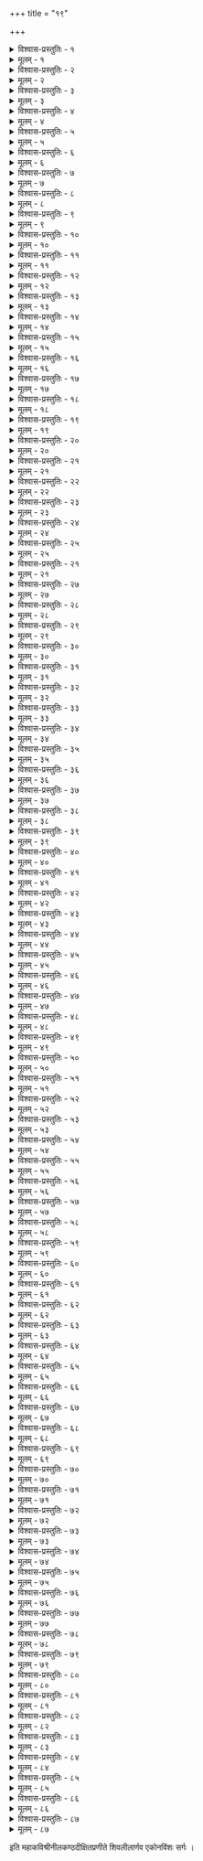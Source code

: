 +++
title = "१९"

+++

<details><summary>विश्वास-प्रस्तुतिः - १</summary>

अथैकोनविंशः सर्गः ।  
तनूभवे वहति ततो वसुन्धरां चिरादसौ नृपतिरुपेत्य विश्रमम् ।  
वनेचरैः सह मृगयाकुतूहली वनंवनं व्यचरदधिज्यकार्मुकः ॥ १॥
</details>

<details><summary>मूलम् - १</summary>

अथैकोनविंशः सर्गः ।  
तनूभवे वहति ततो वसुन्धरां चिरादसौ नृपतिरुपेत्य विश्रमम् ।  
वनेचरैः सह मृगयाकुतूहली वनंवनं व्यचरदधिज्यकार्मुकः ॥ १॥
</details>


<details><summary>विश्वास-प्रस्तुतिः - २</summary>

परिभ्रमच्छ्वगणविकृष्टश‍ृङ्खलावलीघनध्वनिजनितप्रबोधनाः ।  
ततस्ततस्तरुतलकुञ्जपुञ्जतो विनिर्ययुर्विवृतमुखा मृगादनाः ॥ २॥
</details>

<details><summary>मूलम् - २</summary>

परिभ्रमच्छ्वगणविकृष्टश‍ृङ्खलावलीघनध्वनिजनितप्रबोधनाः ।  
ततस्ततस्तरुतलकुञ्जपुञ्जतो विनिर्ययुर्विवृतमुखा मृगादनाः ॥ २॥
</details>


<details><summary>विश्वास-प्रस्तुतिः - ३</summary>

पुनः पुनः परिपततः शुनः क्रुधा जिघृक्षवः खरनखरास्तरक्षवः ।  
प्रचक्रमुः किमपि यदा तदा शरैर्निरन्तरानकृततरामिमान् नृपः ॥ ३॥
</details>

<details><summary>मूलम् - ३</summary>

पुनः पुनः परिपततः शुनः क्रुधा जिघृक्षवः खरनखरास्तरक्षवः ।  
प्रचक्रमुः किमपि यदा तदा शरैर्निरन्तरानकृततरामिमान् नृपः ॥ ३॥
</details>


<details><summary>विश्वास-प्रस्तुतिः - ४</summary>

स्तनग्रहग्रहिलतया निरुन्धतस्तनन्धयन् सपदि विलङ्घय सम्प्लुता ।  
मृगी मृगं क्षितिपतिपाणिगोचरादपालयत् स्वयमभिपेतुषी पुरः ॥ ४॥
</details>

<details><summary>मूलम् - ४</summary>

स्तनग्रहग्रहिलतया निरुन्धतस्तनन्धयन् सपदि विलङ्घय सम्प्लुता ।  
मृगी मृगं क्षितिपतिपाणिगोचरादपालयत् स्वयमभिपेतुषी पुरः ॥ ४॥
</details>


<details><summary>विश्वास-प्रस्तुतिः - ५</summary>

स्वसायकादपि चललक्ष्यपातिनः स्वयं पुरः परिचलता महीभृता ।  
अरुध्यत प्रथममविध्यत त्वथ त्वरोच्चलत्तुरगखुरक्षता मृगी ॥ ५॥
</details>

<details><summary>मूलम् - ५</summary>

स्वसायकादपि चललक्ष्यपातिनः स्वयं पुरः परिचलता महीभृता ।  
अरुध्यत प्रथममविध्यत त्वथ त्वरोच्चलत्तुरगखुरक्षता मृगी ॥ ५॥
</details>


<details><summary>विश्वास-प्रस्तुतिः - ६</summary>

सटासु तच्छबरभटावलम्बितः प्रकम्प्रितुं किमपि न चक्षमे स्वतः ।  
अवैक्षत भ्रुकुटिविटङ्कभीमया दृशा पुनस्तदपि मृगान् मृगाधिपः ॥ ६॥
</details>

<details><summary>मूलम् - ६</summary>

सटासु तच्छबरभटावलम्बितः प्रकम्प्रितुं किमपि न चक्षमे स्वतः ।  
अवैक्षत भ्रुकुटिविटङ्कभीमया दृशा पुनस्तदपि मृगान् मृगाधिपः ॥ ६॥
</details>


<details><summary>विश्वास-प्रस्तुतिः - ७</summary>

वृथा नयन् विपिनचरान् शराहतान् विषादमावहत यमन्तरन्तकः ।  
स तस्य ते महिषगणान् निपातयन्नपाहरद् वनभुवि वाहनार्पणात् ॥ ७॥
</details>

<details><summary>मूलम् - ७</summary>

वृथा नयन् विपिनचरान् शराहतान् विषादमावहत यमन्तरन्तकः ।  
स तस्य ते महिषगणान् निपातयन्नपाहरद् वनभुवि वाहनार्पणात् ॥ ७॥
</details>


<details><summary>विश्वास-प्रस्तुतिः - ८</summary>

गणङ्गणं चमरवराहगण्डकान् वृकानपि क्षपयति तत्र पार्थिवे ।  
किटिर्झटित्युपनिपपात कश्चन क्रुधा ज्वलन्नचलगुहागृहात् ततः ॥ ८॥
</details>

<details><summary>मूलम् - ८</summary>

गणङ्गणं चमरवराहगण्डकान् वृकानपि क्षपयति तत्र पार्थिवे ।  
किटिर्झटित्युपनिपपात कश्चन क्रुधा ज्वलन्नचलगुहागृहात् ततः ॥ ८॥
</details>


<details><summary>विश्वास-प्रस्तुतिः - ९</summary>

स दंष्ट्रया कुलिशनिशातधारया परिक्षिपन् शबरभटानितस्ततः ।  
गणं शुनामविगणयन् पदेपदे धरापतेस्तुरगसमीपमापतत् ॥ ९॥
</details>

<details><summary>मूलम् - ९</summary>

स दंष्ट्रया कुलिशनिशातधारया परिक्षिपन् शबरभटानितस्ततः ।  
गणं शुनामविगणयन् पदेपदे धरापतेस्तुरगसमीपमापतत् ॥ ९॥
</details>


<details><summary>विश्वास-प्रस्तुतिः - १०</summary>

अवस्थितं धुरि तमवेक्ष्य पार्थिवः स सन्दधे धनुषि न यावदाशुगम् ।  
स तावदुञ्चलितविषाणकोणतो व्यदारयच्चरणतले तुरङ्गमम् ॥ १०॥
</details>

<details><summary>मूलम् - १०</summary>

अवस्थितं धुरि तमवेक्ष्य पार्थिवः स सन्दधे धनुषि न यावदाशुगम् ।  
स तावदुञ्चलितविषाणकोणतो व्यदारयच्चरणतले तुरङ्गमम् ॥ १०॥
</details>


<details><summary>विश्वास-प्रस्तुतिः - ११</summary>

अवप्लुतः सपदि तुरङ्गमात् ततः पतिः क्षिते रथमधिरुह्य तं पुरः ।  
अवाकिरज्ज्वलितमुखैः शिलीमुखैर्धराधरं जलद इवाम्बुवृष्टिभिः ॥ ११॥
</details>

<details><summary>मूलम् - ११</summary>

अवप्लुतः सपदि तुरङ्गमात् ततः पतिः क्षिते रथमधिरुह्य तं पुरः ।  
अवाकिरज्ज्वलितमुखैः शिलीमुखैर्धराधरं जलद इवाम्बुवृष्टिभिः ॥ ११॥
</details>


<details><summary>विश्वास-प्रस्तुतिः - १२</summary>

स तद्धनुर्वलयविनिस्सृतैः शरैः समाचितः शललगणैरिवाभितः ।  
अचूर्णयन्मुखमसकृद् विघूर्णयन् ससारथिं सतुरगमम्य तं रथम् ॥ १२॥
</details>

<details><summary>मूलम् - १२</summary>

स तद्धनुर्वलयविनिस्सृतैः शरैः समाचितः शललगणैरिवाभितः ।  
अचूर्णयन्मुखमसकृद् विघूर्णयन् ससारथिं सतुरगमम्य तं रथम् ॥ १२॥
</details>


<details><summary>विश्वास-प्रस्तुतिः - १३</summary>

ततः प्लुतः सपदि रथान्महारथस्तमुद्धतं गिरिमिव जङ्गमं किटिम् ।  
अनुद्रुतं प्रियतमया नृपो रयादपातयत् स भुवि कृपाणपाटितम् ॥ १३॥
</details>

<details><summary>मूलम् - १३</summary>

ततः प्लुतः सपदि रथान्महारथस्तमुद्धतं गिरिमिव जङ्गमं किटिम् ।  
अनुद्रुतं प्रियतमया नृपो रयादपातयत् स भुवि कृपाणपाटितम् ॥ १३॥
</details>


<details><summary>विश्वास-प्रस्तुतिः - १४</summary>

ततः प्रभृत्यजनि वराहशैल इत्यभिख्यया धरणिधरः स विश्रुतः ।  
उपत्यकामुपरुरुधे स यस्य तां पतन् किटिः पृथुरिव पादपर्वतः ॥ १४॥
</details>

<details><summary>मूलम् - १४</summary>

ततः प्रभृत्यजनि वराहशैल इत्यभिख्यया धरणिधरः स विश्रुतः ।  
उपत्यकामुपरुरुधे स यस्य तां पतन् किटिः पृथुरिव पादपर्वतः ॥ १४॥
</details>


<details><summary>विश्वास-प्रस्तुतिः - १५</summary>

गते पुरं धरणिपतौ सविस्मये क्षुधार्दितास्तदनु वराहपोतकाः ।  
प्रसूस्तनप्रणयकृतातिकूजिता दशापतन् द्विसमधिकास्तदावशाः ॥ १५॥
</details>

<details><summary>मूलम् - १५</summary>

गते पुरं धरणिपतौ सविस्मये क्षुधार्दितास्तदनु वराहपोतकाः ।  
प्रसूस्तनप्रणयकृतातिकूजिता दशापतन् द्विसमधिकास्तदावशाः ॥ १५॥
</details>


<details><summary>विश्वास-प्रस्तुतिः - १६</summary>

तपस्विनामवनकृते तपस्यतां गिरेस्तटे कृतरतिरत्र शङ्करः ।  
कृपालयः किटिपृथुकानपालयत् स तत्प्रसूतनुरमितैः स्तनामृतैः ॥ १६॥
</details>

<details><summary>मूलम् - १६</summary>

तपस्विनामवनकृते तपस्यतां गिरेस्तटे कृतरतिरत्र शङ्करः ।  
कृपालयः किटिपृथुकानपालयत् स तत्प्रसूतनुरमितैः स्तनामृतैः ॥ १६॥
</details>


<details><summary>विश्वास-प्रस्तुतिः - १७</summary>

पुरा युगे वृषलकुमारका हि ते तदाश्रिताः शमधनशापतो वपुः ।  
समुद्धृताः पुरमथनस्तनामृतैः क्षणाद् दधुः किटिवदना मनुष्यताम् ॥ १७॥
</details>

<details><summary>मूलम् - १७</summary>

पुरा युगे वृषलकुमारका हि ते तदाश्रिताः शमधनशापतो वपुः ।  
समुद्धृताः पुरमथनस्तनामृतैः क्षणाद् दधुः किटिवदना मनुष्यताम् ॥ १७॥
</details>


<details><summary>विश्वास-प्रस्तुतिः - १८</summary>

कलासु ते दधुरखिलासु कौशलं विशिष्य च क्षितिपतितन्त्रवैदुषीम् ।  
न सूकरः शिवचरणे कृताशयः स सूकरः पुरभिदि यः पराङ्मुखः ॥ १८॥
</details>

<details><summary>मूलम् - १८</summary>

कलासु ते दधुरखिलासु कौशलं विशिष्य च क्षितिपतितन्त्रवैदुषीम् ।  
न सूकरः शिवचरणे कृताशयः स सूकरः पुरभिदि यः पराङ्मुखः ॥ १८॥
</details>


<details><summary>विश्वास-प्रस्तुतिः - १९</summary>

वराहताभरणविलासवासनावशादिव श्रुतिशतमौलिलालितम् ।  
विमार्गितुं चरणयुगं पुराद्वषः कुतूहलं सततममी वितेनिरे ॥ १९॥
</details>

<details><summary>मूलम् - १९</summary>

वराहताभरणविलासवासनावशादिव श्रुतिशतमौलिलालितम् ।  
विमार्गितुं चरणयुगं पुराद्वषः कुतूहलं सततममी वितेनिरे ॥ १९॥
</details>


<details><summary>विश्वास-प्रस्तुतिः - २०</summary>

अनुज्ञया तदनु कदापि धूर्जटेरवस्थितानचलगुहासु तान् नृपः ।  
समानयन् सचिवपदे न्यवेशयद् वचम्विनो नरपतितन्त्रकोविदान् ॥ २०॥
</details>

<details><summary>मूलम् - २०</summary>

अनुज्ञया तदनु कदापि धूर्जटेरवस्थितानचलगुहासु तान् नृपः ।  
समानयन् सचिवपदे न्यवेशयद् वचम्विनो नरपतितन्त्रकोविदान् ॥ २०॥
</details>


<details><summary>विश्वास-प्रस्तुतिः - २१</summary>

सभाजिता नृपतिवरेण सर्वथा चिरायुषो द्विसमधिका दशापि ते ।  
शिवाश्रमव्यतिकरधूतकल्मषाः शिवं ययुः प्रणतशिवङ्करं ततः ॥ २१॥
</details>

<details><summary>मूलम् - २१</summary>

सभाजिता नृपतिवरेण सर्वथा चिरायुषो द्विसमधिका दशापि ते ।  
शिवाश्रमव्यतिकरधूतकल्मषाः शिवं ययुः प्रणतशिवङ्करं ततः ॥ २१॥
</details>


<details><summary>विश्वास-प्रस्तुतिः - २२</summary>

ततो गते पितरि पदं महेशितुस्तदात्मजः सुगुणनृपालशेखरः ।  
अपालयच्चिरमवनीं ससागरामचञ्चलामकृत च भक्तिमीश्वरे ॥ २२॥
</details>

<details><summary>मूलम् - २२</summary>

ततो गते पितरि पदं महेशितुस्तदात्मजः सुगुणनृपालशेखरः ।  
अपालयच्चिरमवनीं ससागरामचञ्चलामकृत च भक्तिमीश्वरे ॥ २२॥
</details>


<details><summary>विश्वास-प्रस्तुतिः - २३</summary>

बहिर्भ्रमन् क्षुदुपशमाय सर्वदा बलीयसा करटकुलेन ताडितः ।  
अचञ्चलं चरणयुगं शिवस्य कोऽप्यकिञ्चनः शरणयति स्म खञ्जनः ॥ २३॥
</details>

<details><summary>मूलम् - २३</summary>

बहिर्भ्रमन् क्षुदुपशमाय सर्वदा बलीयसा करटकुलेन ताडितः ।  
अचञ्चलं चरणयुगं शिवस्य कोऽप्यकिञ्चनः शरणयति स्म खञ्जनः ॥ २३॥
</details>


<details><summary>विश्वास-प्रस्तुतिः - २४</summary>

विहङ्गमः करटभिया शिवालये निलीय स क्वचन विटङ्कसीमानि ।  
सकृत् पतन् कनकसरोजिनीपयस्युपोषितः कतिचिदुवास वासरान् ॥ २४॥
</details>

<details><summary>मूलम् - २४</summary>

विहङ्गमः करटभिया शिवालये निलीय स क्वचन विटङ्कसीमानि ।  
सकृत् पतन् कनकसरोजिनीपयस्युपोषितः कतिचिदुवास वासरान् ॥ २४॥
</details>


<details><summary>विश्वास-प्रस्तुतिः - २५</summary>

जुहाव किं किमयमयष्ट किं ददौ जजाप किं मलिनतनुर्विहङ्गमः ।  
तपस्तदप्यजनि तदस्य चेष्टितं परन्तपप्रपदनतः किमन्ततः ॥ २५॥
</details>

<details><summary>मूलम् - २५</summary>

जुहाव किं किमयमयष्ट किं ददौ जजाप किं मलिनतनुर्विहङ्गमः ।  
तपस्तदप्यजनि तदस्य चेष्टितं परन्तपप्रपदनतः किमन्ततः ॥ २५॥
</details>


<details><summary>विश्वास-प्रस्तुतिः - २१</summary>

स मृत्युभीशमनमनूपदेशतो बलीयसामपि बलिनं चकार तम् ।  
बलान्यमी किल बलवत्सु विश्रुताः प्रसादशीकरपरमाणवोऽस्य ये ॥ २१॥
</details>

<details><summary>मूलम् - २१</summary>

स मृत्युभीशमनमनूपदेशतो बलीयसामपि बलिनं चकार तम् ।  
बलान्यमी किल बलवत्सु विश्रुताः प्रसादशीकरपरमाणवोऽस्य ये ॥ २१॥
</details>


<details><summary>विश्वास-प्रस्तुतिः - २७</summary>

स सर्वमध्यकुरुत पक्षिमण्डलं परिग्रहात् प्रमथपतेर्विहङ्गमः ।  
तदादि खल्विदमधुनापि लक्ष्यते तदन्वये विहगकुलाधिकं बलम् ॥ २७॥
</details>

<details><summary>मूलम् - २७</summary>

स सर्वमध्यकुरुत पक्षिमण्डलं परिग्रहात् प्रमथपतेर्विहङ्गमः ।  
तदादि खल्विदमधुनापि लक्ष्यते तदन्वये विहगकुलाधिकं बलम् ॥ २७॥
</details>


<details><summary>विश्वास-प्रस्तुतिः - २८</summary>

ततस्ततः सरसि निरीक्ष्य यादसां परम्परप्रतिहतिपातकं बकः ।  
निवृत्तजात्युचितविचेष्टितः स कोऽप्यगाहत प्रियकवनं कदाचन ॥ २८॥
</details>

<details><summary>मूलम् - २८</summary>

ततस्ततः सरसि निरीक्ष्य यादसां परम्परप्रतिहतिपातकं बकः ।  
निवृत्तजात्युचितविचेष्टितः स कोऽप्यगाहत प्रियकवनं कदाचन ॥ २८॥
</details>


<details><summary>विश्वास-प्रस्तुतिः - २९</summary>

विगाहते कनकसरोजिनीजले विलोकते न तु शफरान् दृशापि सः ।  
बिभर्त्ति तु स्वकमुदरं बिसाङ्कुरैः प्रदक्षिणं भ्रमति सदा च शूलिनः ॥ २९॥
</details>

<details><summary>मूलम् - २९</summary>

विगाहते कनकसरोजिनीजले विलोकते न तु शफरान् दृशापि सः ।  
बिभर्त्ति तु स्वकमुदरं बिसाङ्कुरैः प्रदक्षिणं भ्रमति सदा च शूलिनः ॥ २९॥
</details>


<details><summary>विश्वास-प्रस्तुतिः - ३०</summary>

इति व्रतं दृढतरमेष धारयन्नुपास्त तन्त्रिपुरहरं यदा चिरम् ।  
तदा स्वयं तरुणशशाङ्कमौलिना सरः कृतं विगतसरोजसङ्कथम् ॥ ३०॥
</details>

<details><summary>मूलम् - ३०</summary>

इति व्रतं दृढतरमेष धारयन्नुपास्त तन्त्रिपुरहरं यदा चिरम् ।  
तदा स्वयं तरुणशशाङ्कमौलिना सरः कृतं विगतसरोजसङ्कथम् ॥ ३०॥
</details>


<details><summary>विश्वास-प्रस्तुतिः - ३१</summary>

स वल्गतो नवनवनीतकोमलान् समीपतः शफरशिशून् विलोकयन् ।  
क्षुधा किल क्षुभितमना मनागिव प्रचक्रमे पिशितपरिग्रहक्रमे ॥ ३१॥
</details>

<details><summary>मूलम् - ३१</summary>

स वल्गतो नवनवनीतकोमलान् समीपतः शफरशिशून् विलोकयन् ।  
क्षुधा किल क्षुभितमना मनागिव प्रचक्रमे पिशितपरिग्रहक्रमे ॥ ३१॥
</details>


<details><summary>विश्वास-प्रस्तुतिः - ३२</summary>

समुत्प्लुतं वदनपुटे स्वयं ततः शरारिरादित शफरार्भकं यदा ।  
तदा झटित्यवबुबुधे व्रतक्षतिं विवेकिषु प्रभवति किं चिरं तमः ॥ ३२॥
</details>

<details><summary>मूलम् - ३२</summary>

समुत्प्लुतं वदनपुटे स्वयं ततः शरारिरादित शफरार्भकं यदा ।  
तदा झटित्यवबुबुधे व्रतक्षतिं विवेकिषु प्रभवति किं चिरं तमः ॥ ३२॥
</details>


<details><summary>विश्वास-प्रस्तुतिः - ३३</summary>

परित्यजन्नपि पललं झटित्ययं प्रवर्त्तनात् क्षणमपथे कृतव्यथः ।  
असूनपि व्ययितुमियेष दुस्त्यजानहो सतां प्रकृतिरपत्रपिष्णुता ॥ ३३॥
</details>

<details><summary>मूलम् - ३३</summary>

परित्यजन्नपि पललं झटित्ययं प्रवर्त्तनात् क्षणमपथे कृतव्यथः ।  
असूनपि व्ययितुमियेष दुस्त्यजानहो सतां प्रकृतिरपत्रपिष्णुता ॥ ३३॥
</details>


<details><summary>विश्वास-प्रस्तुतिः - ३४</summary>

स रक्षितुं बकमकरोद्यथापुरं सरस्तदुल्लसितमृणालपल्लवम् ।  
तदादि चाकृत तपनीयपद्मिनीं विवर्जितां कियदपि यादसां गणैः ॥ ३४॥
</details>

<details><summary>मूलम् - ३४</summary>

स रक्षितुं बकमकरोद्यथापुरं सरस्तदुल्लसितमृणालपल्लवम् ।  
तदादि चाकृत तपनीयपद्मिनीं विवर्जितां कियदपि यादसां गणैः ॥ ३४॥
</details>


<details><summary>विश्वास-प्रस्तुतिः - ३५</summary>

स खञ्जनः स च बकशाबकः प्रभोरनुग्रहात् परममवापतुः पदम् ।  
द्विजे द्विजो यदि दयते क्षमं हि तद् द्विजो ह्ययं विबुधगणेषु गीयते ॥ ३५॥
</details>

<details><summary>मूलम् - ३५</summary>

स खञ्जनः स च बकशाबकः प्रभोरनुग्रहात् परममवापतुः पदम् ।  
द्विजे द्विजो यदि दयते क्षमं हि तद् द्विजो ह्ययं विबुधगणेषु गीयते ॥ ३५॥
</details>


<details><summary>विश्वास-प्रस्तुतिः - ३६</summary>

दिवं गते सुगुणनृपे दयानिधावुपर्युपर्युपचितसद्गुणोत्तराः ।  
तदन्वये धरणिभुजो महारथाः परश्शता धरणिमिमामपालयन् ॥ ३६॥
</details>

<details><summary>मूलम् - ३६</summary>

दिवं गते सुगुणनृपे दयानिधावुपर्युपर्युपचितसद्गुणोत्तराः ।  
तदन्वये धरणिभुजो महारथाः परश्शता धरणिमिमामपालयन् ॥ ३६॥
</details>


<details><summary>विश्वास-प्रस्तुतिः - ३७</summary>

युगे युगे कुलमुदितोदितं हि तत् प्रवर्तितं प्रथममनङ्गवैरिणा ।  
प्रियङ्करं प्रियकवनीपतेरभूदभग्नमादिवसपरिक्षयं विधेः ॥ ३७॥
</details>

<details><summary>मूलम् - ३७</summary>

युगे युगे कुलमुदितोदितं हि तत् प्रवर्तितं प्रथममनङ्गवैरिणा ।  
प्रियङ्करं प्रियकवनीपतेरभूदभग्नमादिवसपरिक्षयं विधेः ॥ ३७॥
</details>


<details><summary>विश्वास-प्रस्तुतिः - ३८</summary>

उपस्थिते युगविगमे पृथग्विधाः समुद्गता दिशि दिशि धूमकेतवः ।  
अरुद्ध च द्युमणिमहर्मुखे सदा कबन्धवत् किमपि निरन्तरं तमः ॥ ३८॥
</details>

<details><summary>मूलम् - ३८</summary>

उपस्थिते युगविगमे पृथग्विधाः समुद्गता दिशि दिशि धूमकेतवः ।  
अरुद्ध च द्युमणिमहर्मुखे सदा कबन्धवत् किमपि निरन्तरं तमः ॥ ३८॥
</details>


<details><summary>विश्वास-प्रस्तुतिः - ३९</summary>

समन्ततोऽजनि शतवार्षिकः क्षिताववग्रहः स्वयमनवग्रहस्ततः ।  
चतुर्विधं जनुरपि भूतसंसदां विलुप्यते जगति निरन्वयं यथा ॥ ३९॥
</details>

<details><summary>मूलम् - ३९</summary>

समन्ततोऽजनि शतवार्षिकः क्षिताववग्रहः स्वयमनवग्रहस्ततः ।  
चतुर्विधं जनुरपि भूतसंसदां विलुप्यते जगति निरन्वयं यथा ॥ ३९॥
</details>


<details><summary>विश्वास-प्रस्तुतिः - ४०</summary>

विवस्वतो विदधति सप्त रश्मयो जगत्सु ये जलतुहिनाभिवर्षणम् ।  
समेऽपि ते तपनतया पृथक्पृथक् प्रतापने प्रववृतिरे समन्ततः ॥ ४०॥
</details>

<details><summary>मूलम् - ४०</summary>

विवस्वतो विदधति सप्त रश्मयो जगत्सु ये जलतुहिनाभिवर्षणम् ।  
समेऽपि ते तपनतया पृथक्पृथक् प्रतापने प्रववृतिरे समन्ततः ॥ ४०॥
</details>


<details><summary>विश्वास-प्रस्तुतिः - ४१</summary>

द्रवीकृतैः प्रथममथोपशोषितैः स्थलीकृतैर्हिमशिखरैः समन्ततः ।  
हिमालयो मृदुपलमात्रशेषितो विदिद्युते भुवि किल वेत्रदण्डवत् ॥ ४१॥
</details>

<details><summary>मूलम् - ४१</summary>

द्रवीकृतैः प्रथममथोपशोषितैः स्थलीकृतैर्हिमशिखरैः समन्ततः ।  
हिमालयो मृदुपलमात्रशेषितो विदिद्युते भुवि किल वेत्रदण्डवत् ॥ ४१॥
</details>


<details><summary>विश्वास-प्रस्तुतिः - ४२</summary>

प्रतापिताः प्रथममबिन्धनाग्निना विशोषितास्तदनु करैर्विवस्वताम् ।  
उपर्यधः क्वथितजलौघपाचितैस्तिमिङ्गलैर्जलनिधयः कषायिताः ॥ ४२॥
</details>

<details><summary>मूलम् - ४२</summary>

प्रतापिताः प्रथममबिन्धनाग्निना विशोषितास्तदनु करैर्विवस्वताम् ।  
उपर्यधः क्वथितजलौघपाचितैस्तिमिङ्गलैर्जलनिधयः कषायिताः ॥ ४२॥
</details>


<details><summary>विश्वास-प्रस्तुतिः - ४३</summary>

विशोषिताम्भसि विधुमण्डले तदा विसृत्वरा अपि किरणा विवस्वतः ।  
खरातपा निशि परिणम्य चन्द्रिकाप्रवर्त्तनप्रतिहतशक्तयोऽदहन् ॥ ४३॥
</details>

<details><summary>मूलम् - ४३</summary>

विशोषिताम्भसि विधुमण्डले तदा विसृत्वरा अपि किरणा विवस्वतः ।  
खरातपा निशि परिणम्य चन्द्रिकाप्रवर्त्तनप्रतिहतशक्तयोऽदहन् ॥ ४३॥
</details>


<details><summary>विश्वास-प्रस्तुतिः - ४४</summary>

पराकृतद्रुमतृणगुल्मसङ्कथे पयोधरस्मृतिविधुरे युगात्यये ।  
अपि त्रिवृत्करणपथोपपादितं पयः क्षितावजनि कथावशेषितम् ॥ ४४॥
</details>

<details><summary>मूलम् - ४४</summary>

पराकृतद्रुमतृणगुल्मसङ्कथे पयोधरस्मृतिविधुरे युगात्यये ।  
अपि त्रिवृत्करणपथोपपादितं पयः क्षितावजनि कथावशेषितम् ॥ ४४॥
</details>


<details><summary>विश्वास-प्रस्तुतिः - ४५</summary>

फणीशितुर्वदनसहस्रनिस्सृता विषानलोद्वमनविशेषभीषणाः ।  
समीरणाः सरभसताडितस्खलत्परस्परा ववुरपरस्परास्ततः ॥ ४५॥
</details>

<details><summary>मूलम् - ४५</summary>

फणीशितुर्वदनसहस्रनिस्सृता विषानलोद्वमनविशेषभीषणाः ।  
समीरणाः सरभसताडितस्खलत्परस्परा ववुरपरस्परास्ततः ॥ ४५॥
</details>


<details><summary>विश्वास-प्रस्तुतिः - ४६</summary>

विषानलव्यतिकरशोषितान्तरद्रवत्स्फुटद्दृढतरसन्धिबन्धनाः ।  
शिलोच्चया अपि हि रजश्छटात्मना दिशन्दिशं पवनवशेन निन्यिरे ॥ ४६॥
</details>

<details><summary>मूलम् - ४६</summary>

विषानलव्यतिकरशोषितान्तरद्रवत्स्फुटद्दृढतरसन्धिबन्धनाः ।  
शिलोच्चया अपि हि रजश्छटात्मना दिशन्दिशं पवनवशेन निन्यिरे ॥ ४६॥
</details>


<details><summary>विश्वास-प्रस्तुतिः - ४७</summary>

प्रदीपिता इव पवनेन ताडिताः प्रतिक्षणावसितपुनस्समुद्गताः ।  
प्रजज्वलुः कथमपि चण्डरश्मयः पदे पदे स्खलितरथा वियत्पथे ॥ ४७॥
</details>

<details><summary>मूलम् - ४७</summary>

प्रदीपिता इव पवनेन ताडिताः प्रतिक्षणावसितपुनस्समुद्गताः ।  
प्रजज्वलुः कथमपि चण्डरश्मयः पदे पदे स्खलितरथा वियत्पथे ॥ ४७॥
</details>


<details><summary>विश्वास-प्रस्तुतिः - ४८</summary>

पयः किल प्रतिहतकल्मषं सुधेत्युदारहन्त्युदकरहस्यकोविदाः ।  
पयःकथामपि पवनेन लुम्पता सुधान्धसोऽप्यजहुरसून् गतान्धसः ॥ ४८॥
</details>

<details><summary>मूलम् - ४८</summary>

पयः किल प्रतिहतकल्मषं सुधेत्युदारहन्त्युदकरहस्यकोविदाः ।  
पयःकथामपि पवनेन लुम्पता सुधान्धसोऽप्यजहुरसून् गतान्धसः ॥ ४८॥
</details>


<details><summary>विश्वास-प्रस्तुतिः - ४९</summary>

प्रसर्पता धरणितलादसातलं महोष्मणा युगविगमाहिमत्विषाम् ।  
प्रतापिताः पुनरशनातिमात्रयाप्यसूनहो जहुरहयो महानिलैः ॥ ४९॥
</details>

<details><summary>मूलम् - ४९</summary>

प्रसर्पता धरणितलादसातलं महोष्मणा युगविगमाहिमत्विषाम् ।  
प्रतापिताः पुनरशनातिमात्रयाप्यसूनहो जहुरहयो महानिलैः ॥ ४९॥
</details>


<details><summary>विश्वास-प्रस्तुतिः - ५०</summary>

अधस्पदे कमठवराहभोगिनामवस्थितस्तदनु ललाटलोचनः ।  
किमेतदित्युपरि दृशं द्वयाधिकामवाकिरद् दरदलितामवज्ञया ॥ ५०॥
</details>

<details><summary>मूलम् - ५०</summary>

अधस्पदे कमठवराहभोगिनामवस्थितस्तदनु ललाटलोचनः ।  
किमेतदित्युपरि दृशं द्वयाधिकामवाकिरद् दरदलितामवज्ञया ॥ ५०॥
</details>


<details><summary>विश्वास-प्रस्तुतिः - ५१</summary>

ततोऽग्निना कमलभवाण्डमूलभूनिविष्टधूर्जटिनिटिलाक्षिजन्मना ।  
चटच्चटच्चटदिति भूर्भुवस्स्वरित्यदह्यत त्रिजगदपि प्रसह्य तत् ॥ ५१॥
</details>

<details><summary>मूलम् - ५१</summary>

ततोऽग्निना कमलभवाण्डमूलभूनिविष्टधूर्जटिनिटिलाक्षिजन्मना ।  
चटच्चटच्चटदिति भूर्भुवस्स्वरित्यदह्यत त्रिजगदपि प्रसह्य तत् ॥ ५१॥
</details>


<details><summary>विश्वास-प्रस्तुतिः - ५२</summary>

उदन्वतामुदरतलेषु शोषितास्तदीरिता लवणमया महाद्रयः ।  
समन्ततः सदसि विधातुरुद्ययुर्महोपला इव युधि यन्त्रनिस्सृताः ॥ ५२॥
</details>

<details><summary>मूलम् - ५२</summary>

उदन्वतामुदरतलेषु शोषितास्तदीरिता लवणमया महाद्रयः ।  
समन्ततः सदसि विधातुरुद्ययुर्महोपला इव युधि यन्त्रनिस्सृताः ॥ ५२॥
</details>


<details><summary>विश्वास-प्रस्तुतिः - ५३</summary>

नभस्स्वतामजनि विवस्वतामपि क्षणादहो भसितदशा तदर्चिषा ।  
बलीयसामपि बलिभिर्भुवः क्षयः परं त्वसौ भवति कियद्विलम्बितः ॥ ५३॥
</details>

<details><summary>मूलम् - ५३</summary>

नभस्स्वतामजनि विवस्वतामपि क्षणादहो भसितदशा तदर्चिषा ।  
बलीयसामपि बलिभिर्भुवः क्षयः परं त्वसौ भवति कियद्विलम्बितः ॥ ५३॥
</details>


<details><summary>विश्वास-प्रस्तुतिः - ५४</summary>

तदर्चिषा गिरिशिखरस्फुलिङ्गया जना महःप्रभृतिषु जातसञ्ज्वराः ।  
चिरायुषः सनकसनन्दनादयः प्रदुद्रुवुः पदमकुतोभयं विधेः ॥ ५४॥
</details>

<details><summary>मूलम् - ५४</summary>

तदर्चिषा गिरिशिखरस्फुलिङ्गया जना महःप्रभृतिषु जातसञ्ज्वराः ।  
चिरायुषः सनकसनन्दनादयः प्रदुद्रुवुः पदमकुतोभयं विधेः ॥ ५४॥
</details>


<details><summary>विश्वास-प्रस्तुतिः - ५५</summary>

अवस्थिताः प्रियकवने युगात्ययेऽप्यविक्रिया मदनजितः प्रभावतः ।  
विशङ्कटे कनकसरोजिनीतटे विश‍ृङ्खलाः प्रमथगणा विजह्रिरे ॥ ५५॥
</details>

<details><summary>मूलम् - ५५</summary>

अवस्थिताः प्रियकवने युगात्ययेऽप्यविक्रिया मदनजितः प्रभावतः ।  
विशङ्कटे कनकसरोजिनीतटे विश‍ृङ्खलाः प्रमथगणा विजह्रिरे ॥ ५५॥
</details>


<details><summary>विश्वास-प्रस्तुतिः - ५६</summary>

कपर्दिनस्तदनु कपर्दमण्डलात् समुद्गता नभसि घना घनान्घनाः ।  
नजृम्भिरे जगदखिलं हविर्भुजा परिश्रितं प्रशमयितुं समन्ततः ॥ ५६॥
</details>

<details><summary>मूलम् - ५६</summary>

कपर्दिनस्तदनु कपर्दमण्डलात् समुद्गता नभसि घना घनान्घनाः ।  
नजृम्भिरे जगदखिलं हविर्भुजा परिश्रितं प्रशमयितुं समन्ततः ॥ ५६॥
</details>


<details><summary>विश्वास-प्रस्तुतिः - ५७</summary>

कणानपां करिकलभानिव च्युतान् पटत्पटद्ध्वनिमुखरान् पयोमुचाम् ।  
प्रसारयन्निव रसनां शिखाच्छलात् पपौ शनैस्सिमिसिमिति क्षयानलः ॥ ५७॥
</details>

<details><summary>मूलम् - ५७</summary>

कणानपां करिकलभानिव च्युतान् पटत्पटद्ध्वनिमुखरान् पयोमुचाम् ।  
प्रसारयन्निव रसनां शिखाच्छलात् पपौ शनैस्सिमिसिमिति क्षयानलः ॥ ५७॥
</details>


<details><summary>विश्वास-प्रस्तुतिः - ५८</summary>

पयःकणप्रशमितकल्पपावकप्रसृत्वरप्रतिनवधूममण्डलैः ।  
समन्ततः पुनरपि सान्द्रतां गता वलाहका ववृषुरपो निरन्तरम् ॥ ५८॥
</details>

<details><summary>मूलम् - ५८</summary>

पयःकणप्रशमितकल्पपावकप्रसृत्वरप्रतिनवधूममण्डलैः ।  
समन्ततः पुनरपि सान्द्रतां गता वलाहका ववृषुरपो निरन्तरम् ॥ ५८॥
</details>


<details><summary>विश्वास-प्रस्तुतिः - ५९</summary>

ततस्ततो जलदकुले तटिद्गणाश्चकाशिरे चपलमरीचिवीचयः ।  
विहाय भूतलमिव तद्दिधक्षया विनिस्सृताः प्रलयहुताशनार्चिषः ॥ ५९॥
</details>

<details><summary>मूलम् - ५९</summary>

ततस्ततो जलदकुले तटिद्गणाश्चकाशिरे चपलमरीचिवीचयः ।  
विहाय भूतलमिव तद्दिधक्षया विनिस्सृताः प्रलयहुताशनार्चिषः ॥ ५९॥
</details>


<details><summary>विश्वास-प्रस्तुतिः - ६०</summary>

ततोऽयुतायुतयुगयोजनोन्नतास्तदर्चिषः सलिलनिपातकुण्ठिताः ।  
हसीयसीमुपगमिता दशां तदा निरीक्षिताः प्रियकवनाश्रितैर्गणैः ॥ ६०॥
</details>

<details><summary>मूलम् - ६०</summary>

ततोऽयुतायुतयुगयोजनोन्नतास्तदर्चिषः सलिलनिपातकुण्ठिताः ।  
हसीयसीमुपगमिता दशां तदा निरीक्षिताः प्रियकवनाश्रितैर्गणैः ॥ ६०॥
</details>


<details><summary>विश्वास-प्रस्तुतिः - ६१</summary>

परस्परं प्रलयहुताशमेघयोर्भयानके प्रचलति साम्परायिके ।  
समागता भुवि समये हविर्भुजा सनाभयः किमशनयः पयोमुचः ॥ ६१॥
</details>

<details><summary>मूलम् - ६१</summary>

परस्परं प्रलयहुताशमेघयोर्भयानके प्रचलति साम्परायिके ।  
समागता भुवि समये हविर्भुजा सनाभयः किमशनयः पयोमुचः ॥ ६१॥
</details>


<details><summary>विश्वास-प्रस्तुतिः - ६२</summary>

उभावपि प्रलयदशानिरङ्कुशावुभावपि त्रिपुरहरस्य गात्रजौ ।  
तथापि तु व्यजयत वारिदोऽनलं जयः कथं जगदुपतापिनो भवेत् ॥ ६२॥
</details>

<details><summary>मूलम् - ६२</summary>

उभावपि प्रलयदशानिरङ्कुशावुभावपि त्रिपुरहरस्य गात्रजौ ।  
तथापि तु व्यजयत वारिदोऽनलं जयः कथं जगदुपतापिनो भवेत् ॥ ६२॥
</details>


<details><summary>विश्वास-प्रस्तुतिः - ६३</summary>

भयानकैरशनिनिपातनिस्वनैः प्रतिक्षणक्षुभितहृदः पयोमुचाम् ।  
अपि क्षपामनुभवतः पदे निजे प्रजागरः परिणमति स्म वेधसः ॥ ६३॥
</details>

<details><summary>मूलम् - ६३</summary>

भयानकैरशनिनिपातनिस्वनैः प्रतिक्षणक्षुभितहृदः पयोमुचाम् ।  
अपि क्षपामनुभवतः पदे निजे प्रजागरः परिणमति स्म वेधसः ॥ ६३॥
</details>


<details><summary>विश्वास-प्रस्तुतिः - ६४</summary>

अचन्द्रमस्तपनमपेततारकं प्रशान्तपावकमवसन्नमारुतम् ।  
अकालदिग्भुवनमसच्छुभाशुभं तमोमयं पयसि ममज्ज तज्जगत् ॥ ६४॥
</details>

<details><summary>मूलम् - ६४</summary>

अचन्द्रमस्तपनमपेततारकं प्रशान्तपावकमवसन्नमारुतम् ।  
अकालदिग्भुवनमसच्छुभाशुभं तमोमयं पयसि ममज्ज तज्जगत् ॥ ६४॥
</details>


<details><summary>विश्वास-प्रस्तुतिः - ६५</summary>

यदण्डतो बहिरबहिश्च यज्जलं तदेकतां गतमिव सर्वतस्तदा ।  
अगाधमप्रचलमपारमस्वनं प्रवृद्धमाध्रुवपदमारसातलम् ॥ ६५॥
</details>

<details><summary>मूलम् - ६५</summary>

यदण्डतो बहिरबहिश्च यज्जलं तदेकतां गतमिव सर्वतस्तदा ।  
अगाधमप्रचलमपारमस्वनं प्रवृद्धमाध्रुवपदमारसातलम् ॥ ६५॥
</details>


<details><summary>विश्वास-प्रस्तुतिः - ६६</summary>

जडाजडे जगति गते रसातलक्षमानभस्सुरनरतिर्यगात्मनि ।  
जलास्तरे वटदलतल्पमाश्रितो जगन्निधिर्व्यहरत कोऽपि बालकः ॥ ६६॥
</details>

<details><summary>मूलम् - ६६</summary>

जडाजडे जगति गते रसातलक्षमानभस्सुरनरतिर्यगात्मनि ।  
जलास्तरे वटदलतल्पमाश्रितो जगन्निधिर्व्यहरत कोऽपि बालकः ॥ ६६॥
</details>


<details><summary>विश्वास-प्रस्तुतिः - ६७</summary>

समन्ततो जगति समावृतेऽम्भसाप्यमज्जति प्रियकवने निजाज्ञया ।  
स बुद्बुदोदर इव सार्धमम्बया समं गणैरपि विजहार शङ्करः ॥ ६७॥
</details>

<details><summary>मूलम् - ६७</summary>

समन्ततो जगति समावृतेऽम्भसाप्यमज्जति प्रियकवने निजाज्ञया ।  
स बुद्बुदोदर इव सार्धमम्बया समं गणैरपि विजहार शङ्करः ॥ ६७॥
</details>


<details><summary>विश्वास-प्रस्तुतिः - ६८</summary>

चतुर्मुखे स्वपति विलुप्तसङ्कथे चराचरे विरमति कालकल्पने ।  
अनुश्रवैः परमधिगम्य तुष्टुवुर्महर्षयः कतिचन तं महीं गतम् ॥ ६८॥
</details>

<details><summary>मूलम् - ६८</summary>

चतुर्मुखे स्वपति विलुप्तसङ्कथे चराचरे विरमति कालकल्पने ।  
अनुश्रवैः परमधिगम्य तुष्टुवुर्महर्षयः कतिचन तं महीं गतम् ॥ ६८॥
</details>


<details><summary>विश्वास-प्रस्तुतिः - ६९</summary>

जलप्लवैर्बहिरवहिश्च धूर्जटेर्जटाटवीहिमकरचन्द्रिकाङ्कुरैः ।  
जडीकृते सति मधुरेश्वरालये जगुर्गणा जहसुरनर्त्तिषुः सुखम् ॥ ६९॥
</details>

<details><summary>मूलम् - ६९</summary>

जलप्लवैर्बहिरवहिश्च धूर्जटेर्जटाटवीहिमकरचन्द्रिकाङ्कुरैः ।  
जडीकृते सति मधुरेश्वरालये जगुर्गणा जहसुरनर्त्तिषुः सुखम् ॥ ६९॥
</details>


<details><summary>विश्वास-प्रस्तुतिः - ७०</summary>

परिक्षये प्रलयनिशस्ततश्चिरात् पयोजभूः सलिलशयस्य शार्ङ्गिणः ।  
निदेशतो निखिलमिदं जगत्त्रयं यथापुरं पुनरसृजत् प्रयत्नतः ॥ ७०॥
</details>

<details><summary>मूलम् - ७०</summary>

परिक्षये प्रलयनिशस्ततश्चिरात् पयोजभूः सलिलशयस्य शार्ङ्गिणः ।  
निदेशतो निखिलमिदं जगत्त्रयं यथापुरं पुनरसृजत् प्रयत्नतः ॥ ७०॥
</details>


<details><summary>विश्वास-प्रस्तुतिः - ७१</summary>

प्रकल्पयन् प्रथममहर्निशाकरौ प्रणाशयन् कबलितविष्टपं तमः ।  
विशोषयन् सलिलमशेषमुत्थितं विनिर्ममे विधिरमरालयं पुनः ॥ ७१॥
</details>

<details><summary>मूलम् - ७१</summary>

प्रकल्पयन् प्रथममहर्निशाकरौ प्रणाशयन् कबलितविष्टपं तमः ।  
विशोषयन् सलिलमशेषमुत्थितं विनिर्ममे विधिरमरालयं पुनः ॥ ७१॥
</details>


<details><summary>विश्वास-प्रस्तुतिः - ७२</summary>

ततः क्षितौ कथमपि धाम शाकरं तदेकमक्षतमभिजानतामुना ।  
सरिद्गिरिस्थलसरिदीश्वरादिकं सुमेधसा निखिलमकल्पि वेधसा ॥ ७२॥
</details>

<details><summary>मूलम् - ७२</summary>

ततः क्षितौ कथमपि धाम शाकरं तदेकमक्षतमभिजानतामुना ।  
सरिद्गिरिस्थलसरिदीश्वरादिकं सुमेधसा निखिलमकल्पि वेधसा ॥ ७२॥
</details>


<details><summary>विश्वास-प्रस्तुतिः - ७३</summary>

ततः सृजन् स विबुधमर्त्त्यभोगिनो निवेशयन् निजनिजधामसु स्थिरम् ।  
प्रवर्त्तयन् सुपरिचितेषु कर्मसु व्यधत्त तच्छयितमिवोत्थितं जगत् ॥ ७३॥
</details>

<details><summary>मूलम् - ७३</summary>

ततः सृजन् स विबुधमर्त्त्यभोगिनो निवेशयन् निजनिजधामसु स्थिरम् ।  
प्रवर्त्तयन् सुपरिचितेषु कर्मसु व्यधत्त तच्छयितमिवोत्थितं जगत् ॥ ७३॥
</details>


<details><summary>विश्वास-प्रस्तुतिः - ७४</summary>

ततश्चिरादजनि तु वंशशेखरो महीपतिर्द्रमिडकुलेषु कश्चन ।  
प्रभुत्वमावहत स पाण्ड्यमण्डले महेश्वरार्पितहृदयो महाशयः ॥ ७४॥
</details>

<details><summary>मूलम् - ७४</summary>

ततश्चिरादजनि तु वंशशेखरो महीपतिर्द्रमिडकुलेषु कश्चन ।  
प्रभुत्वमावहत स पाण्ड्यमण्डले महेश्वरार्पितहृदयो महाशयः ॥ ७४॥
</details>


<details><summary>विश्वास-प्रस्तुतिः - ७५</summary>

स सुन्दरेश्वरसदनैकशपिणीं भजन् पुरीं भुवि मधुरेति विश्रुताम् ।  
निवेशयन् क्वचिदपि काश्चन प्रजाः क्वचित् स्वयं न्यविशत कल्पितालयः ॥ ७५॥
</details>

<details><summary>मूलम् - ७५</summary>

स सुन्दरेश्वरसदनैकशपिणीं भजन् पुरीं भुवि मधुरेति विश्रुताम् ।  
निवेशयन् क्वचिदपि काश्चन प्रजाः क्वचित् स्वयं न्यविशत कल्पितालयः ॥ ७५॥
</details>


<details><summary>विश्वास-प्रस्तुतिः - ७६</summary>

दिनेदिने मदनजितः सपर्यया समृद्धया स धरणिवल्लभश्रिया ।  
यथापुरं पुरमचिकर्षिदुच्छ्रितैः समन्ततो नृपगृहसालगोपुरैः ॥ ७६॥
</details>

<details><summary>मूलम् - ७६</summary>

दिनेदिने मदनजितः सपर्यया समृद्धया स धरणिवल्लभश्रिया ।  
यथापुरं पुरमचिकर्षिदुच्छ्रितैः समन्ततो नृपगृहसालगोपुरैः ॥ ७६॥
</details>


<details><summary>विश्वास-प्रस्तुतिः - ७७</summary>

स वेदितुं पुरपरिमाणमुत्युको जड़ए जगत्यविदिततत्पुरस्थितौ ।  
दृढव्रतो द्रमिडकुलाब्धिचन्द्रमाः समाहितः शरणयति स्म शङ्करम् ॥ ७७॥
</details>

<details><summary>मूलम् - ७७</summary>

स वेदितुं पुरपरिमाणमुत्युको जड़ए जगत्यविदिततत्पुरस्थितौ ।  
दृढव्रतो द्रमिडकुलाब्धिचन्द्रमाः समाहितः शरणयति स्म शङ्करम् ॥ ७७॥
</details>


<details><summary>विश्वास-प्रस्तुतिः - ७८</summary>

कृपानिधिस्तदनु शशाङ्कशेखरः कृतादरः क्षितिभृति वंशशेखरे ।  
प्रदर्शय स्थलपरिमाणमित्यशाद् विभूषणं भुजगवरं विनिक्षिपन् ॥ ७८॥
</details>

<details><summary>मूलम् - ७८</summary>

कृपानिधिस्तदनु शशाङ्कशेखरः कृतादरः क्षितिभृति वंशशेखरे ।  
प्रदर्शय स्थलपरिमाणमित्यशाद् विभूषणं भुजगवरं विनिक्षिपन् ॥ ७८॥
</details>


<details><summary>विश्वास-प्रस्तुतिः - ७९</summary>

स पुष्पकाननभुवि वालमर्पयन् प्रदक्षिणं परिचलितः फणीश्वरः ।  
शिरस्पदं पुनरपि तत्र योजयन्नदर्शयत् पुरपरिमाणमद्भुतम् ॥ ७९॥
</details>

<details><summary>मूलम् - ७९</summary>

स पुष्पकाननभुवि वालमर्पयन् प्रदक्षिणं परिचलितः फणीश्वरः ।  
शिरस्पदं पुनरपि तत्र योजयन्नदर्शयत् पुरपरिमाणमद्भुतम् ॥ ७९॥
</details>


<details><summary>विश्वास-प्रस्तुतिः - ८०</summary>

हरित्स्वसौ चतसृषु पुष्पकाननं गुहाचलं भुजगगिरिं वृषाचलम् ।  
अनुक्रमादहितिलकः प्रदर्शयन् द्वियोजनं पुरमवदत् समन्ततः ॥ ८०॥
</details>

<details><summary>मूलम् - ८०</summary>

हरित्स्वसौ चतसृषु पुष्पकाननं गुहाचलं भुजगगिरिं वृषाचलम् ।  
अनुक्रमादहितिलकः प्रदर्शयन् द्वियोजनं पुरमवदत् समन्ततः ॥ ८०॥
</details>


<details><summary>विश्वास-प्रस्तुतिः - ८१</summary>

तिरोहिते पुरहरभूषणोरगे तदाकृतिं वरणमयं प्रकल्पयन् ।  
विशङ्कटैर्विपणिपथैः शिरोगृहैरलङ्कृतं पुरमकरोद् यथापुरम् ॥ ८१॥
</details>

<details><summary>मूलम् - ८१</summary>

तिरोहिते पुरहरभूषणोरगे तदाकृतिं वरणमयं प्रकल्पयन् ।  
विशङ्कटैर्विपणिपथैः शिरोगृहैरलङ्कृतं पुरमकरोद् यथापुरम् ॥ ८१॥
</details>


<details><summary>विश्वास-प्रस्तुतिः - ८२</summary>

हालाहलास्यपरिवेष्टनलब्धसीमं  
हालास्यमित्यभिधया नगरं तदासीत् ।  
भोगाभिवेष्टिततयापि च भोगभूमिः  
कैवल्यभूरपि बभूव महीविभागे ॥ ८२॥
</details>

<details><summary>मूलम् - ८२</summary>

हालाहलास्यपरिवेष्टनलब्धसीमं  
हालास्यमित्यभिधया नगरं तदासीत् ।  
भोगाभिवेष्टिततयापि च भोगभूमिः  
कैवल्यभूरपि बभूव महीविभागे ॥ ८२॥
</details>


<details><summary>विश्वास-प्रस्तुतिः - ८३</summary>

आसादयन्नश्वपतिं सहायमथैकदा विक्रमचोलदेवः ।  
विचार्य विस्रब्धममुं नृपालमायोधनायोपजगाम सैन्यैः ॥ ८३॥
</details>

<details><summary>मूलम् - ८३</summary>

आसादयन्नश्वपतिं सहायमथैकदा विक्रमचोलदेवः ।  
विचार्य विस्रब्धममुं नृपालमायोधनायोपजगाम सैन्यैः ॥ ८३॥
</details>


<details><summary>विश्वास-प्रस्तुतिः - ८४</summary>

अतर्कितासन्नमरातिसैन्यमाकर्णयन् पाण्ड्यनृपो विशङ्कः ।  
कृताभ्यनुज्ञो मधुरेश्वरेण जयं करम्थं कलयन् प्रतस्थे ॥ ८४॥
</details>

<details><summary>मूलम् - ८४</summary>

अतर्कितासन्नमरातिसैन्यमाकर्णयन् पाण्ड्यनृपो विशङ्कः ।  
कृताभ्यनुज्ञो मधुरेश्वरेण जयं करम्थं कलयन् प्रतस्थे ॥ ८४॥
</details>


<details><summary>विश्वास-प्रस्तुतिः - ८५</summary>

धनुर्धरेष्वेकतमो भवन् हरः शितैः शरौघैः शिवनामलाञ्छितैः ।  
अवाकिरत् सैन्यमदृश्यपातिभिर्विश‍ृङ्खलं विक्रमचोलभूपतेः ॥ ८५॥
</details>

<details><summary>मूलम् - ८५</summary>

धनुर्धरेष्वेकतमो भवन् हरः शितैः शरौघैः शिवनामलाञ्छितैः ।  
अवाकिरत् सैन्यमदृश्यपातिभिर्विश‍ृङ्खलं विक्रमचोलभूपतेः ॥ ८५॥
</details>


<details><summary>विश्वास-प्रस्तुतिः - ८६</summary>

अनुग्रहं स तमनवग्रहं विभोर्विचिन्तयन् क्षितिभृति वंशशेखरे ।  
परित्यजन् गजतुरगान् पलायितो विना। रणं कियदपि चोलभूपतिः ॥ ८६॥
</details>

<details><summary>मूलम् - ८६</summary>

अनुग्रहं स तमनवग्रहं विभोर्विचिन्तयन् क्षितिभृति वंशशेखरे ।  
परित्यजन् गजतुरगान् पलायितो विना। रणं कियदपि चोलभूपतिः ॥ ८६॥
</details>


<details><summary>विश्वास-प्रस्तुतिः - ८७</summary>

पराक्रमेणाप्रतिमेन पार्थिवान् गिरा सुधासारकिरा कवीनपि ।  
जयन्नयं सप्तसमुद्रमुद्रितां बभार पृथ्वीं मधुरेश्वरार्पिताम् ॥ ८७॥
</details>

<details><summary>मूलम् - ८७</summary>

पराक्रमेणाप्रतिमेन पार्थिवान् गिरा सुधासारकिरा कवीनपि ।  
जयन्नयं सप्तसमुद्रमुद्रितां बभार पृथ्वीं मधुरेश्वरार्पिताम् ॥ ८७॥
</details>

इति महाकविश्रीनीलकण्ठदीक्षितप्रणीते शिवलीलार्णव एकोनविंशः सर्गः ।  